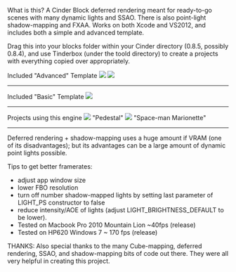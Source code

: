 What is this?
A Cinder Block deferred rendering meant for ready-to-go scenes with many dynamic lights and SSAO. There is also point-light shadow-mapping and FXAA. Works on both Xcode and VS2012, and includes both a simple and advanced template.

Drag this into your blocks folder within your Cinder directory (0.8.5, possibly 0.8.4), and use Tinderbox (under the toold directory) to create a projects with everything copied over appropriately.

Included "Advanced" Template
<img src="http://farm9.staticflickr.com/8363/8402994769_16588ca60f_c.jpg" />
<img src="http://farm9.staticflickr.com/8216/8406568340_3099ee04f3_c.jpg" />
<hr />
Included "Basic" Template
<img src="http://farm8.staticflickr.com/7451/12713642585_8704c8131a_c.jpg" />
<hr />
Projects using this engine
<img src="https://farm8.staticflickr.com/7534/16247456152_977dd31604_c.jpg" />
"Pedestal"

<img src="http://farm8.staticflickr.com/7312/12617617555_267da67848_c.jpg" />
"Space-man Marionette"

<hr />

Deferred rendering + shadow-mapping uses a huge amount if VRAM (one of its disadvantages); but its advantages can be a large amount of dynamic point lights possible.

Tips to get better framerates:
- adjust app window size
- lower FBO resolution
- turn off number shadow-mapped lights by setting last parameter of LIGHT_PS constructor to false
- reduce intensity/AOE of lights (adjust LIGHT_BRIGHTNESS_DEFAULT to be lower).
- Tested on Macbook Pro 2010 Mountain Lion ~40fps (release)
- Tested on HP620 Windows 7  ~ 170 fps (release)

THANKS: Also special thanks to the many Cube-mapping, deferred rendering, SSAO, and shadow-mapping bits of code out there. They were all very helpful in creating this project.
